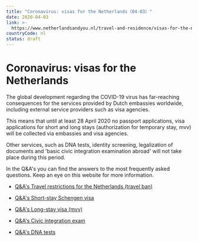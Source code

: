 ```yaml
---
title: "Coronavirus: visas for the Netherlands（04-03）"
date: 2020-04-03
link: >-
  https://www.netherlandsandyou.nl/travel-and-residence/visas-for-the-netherlands
countryCode: nl
status: draft
---
```


<div id="content" class="article">

# Coronavirus: visas for the Netherlands

<div class="intro">

The global development regarding the COVID-19 virus has far-reaching consequences for the services provided by Dutch embassies worldwide, including external service providers such as visa agencies.

This means that until at least 28 April 2020 no passport applications, visa applications for short and long stays (authorization for temporary stay, mvv) will be collected via embassies and visa agencies.

Other services, such as DNA tests, identity screening, legalization of documents and 'basic civic integration examination abroad' will not take place during this period.

In the Q&A's you can find the answers to the most frequently asked questions. Keep an eye on this website for more information.

</div>

<div class="block wayfinder two-columns">

- [Q&A's Travel restrictions for the Netherlands (travel ban)](/travel-and-residence/visas-for-the-netherlands/qas-travel-restrictions-for-the-netherlands)
- [Q&A's Short-stay Schengen visa](/travel-and-residence/visas-for-the-netherlands/qas-short-stay-schengen-visa)
- [Q&A's Long-stay visa (mvv)](/travel-and-residence/visas-for-the-netherlands/qas-long-stay-visa-mvv)

- [Q&A's Civic integration exam](/travel-and-residence/visas-for-the-netherlands/qas-civic-integration-exam)
- [Q&A's DNA tests](/travel-and-residence/visas-for-the-netherlands/qas-dna-tests)

</div>

</div>
